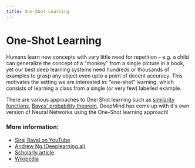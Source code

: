 ```yaml
---
title: One-Shot Learning
---
```


# One-Shot Learning

Humans learn new concepts with very little need for repetition – e.g. a child can generalize the concept
of a “monkey” from a single picture in a book, yet our best deep learning systems need hundreds or
thousands of examples to grasp any object even upto a point of decent accuracy. This motivates the setting we are interested in: “one-shot” learning, which
consists of learning a class from a single (or very few) labelled example.

There are various approaches to One-Shot learning such as [similarity functions](https://www.coursera.org/lecture/convolutional-neural-networks/one-shot-learning-gjckG), 
[Bayes' probability theorem](https://www.youtube.com/watch?v=FIjy3lV_KJU), DeepMind has come up with it's own version of Neural Networks using the One-Shot learning approach!



### More information:
* [Siraj Raval on YouTube](https://www.youtube.com/watch?v=FIjy3lV_KJU&feature=youtu.be)
* [Andrew Ng (Deeplearning.ai)](https://www.coursera.org/lecture/convolutional-neural-networks/one-shot-learning-gjckG)
* [Scholarly article](http://web.mit.edu/cocosci/Papers/Science-2015-Lake-1332-8.pdf)
* [Wikipedia](https://en.wikipedia.org/wiki/One-shot_learning)
